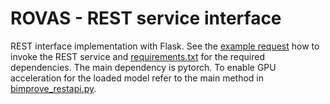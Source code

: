 # ROVAS - REST service interface
REST interface implementation with Flask. See the [example request](https://github.com/superdupercodez/bimprove_rdc/blob/bf57c3ce8f1c671f163d3249590604edfc5d9c30/bimprove_rest/bimprove_example_request.py) how to invoke the REST service and [requirements.txt](https://github.com/superdupercodez/bimprove_rdc/blob/bf57c3ce8f1c671f163d3249590604edfc5d9c30/requirements.txt) for the required dependencies. The main dependency is pytorch. To enable GPU acceleration for the loaded model refer to the main method in [bimprove_restapi.py](https://github.com/superdupercodez/bimprove_rdc/blob/bf57c3ce8f1c671f163d3249590604edfc5d9c30/bimprove_rest/bimprove_restapi.py).

